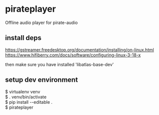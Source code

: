 # pirateplayer
Offline audio player for pirate-audio

## install deps
https://gstreamer.freedesktop.org/documentation/installing/on-linux.html
https://www.hifiberry.com/docs/software/configuring-linux-3-18-x

then make sure you have installed 'libatlas-base-dev'

## setup dev environment
$ virtualenv venv  
$ . venv/bin/activate  
$ pip install --editable .  
$ pirateplayer  
